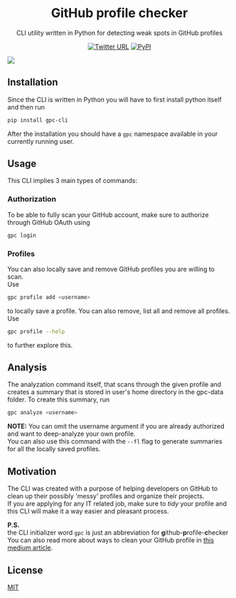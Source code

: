 <h1 align="center">GitHub profile checker</h1>
<p align="center">CLI utility written in Python for detecting weak spots in GitHub profiles</p>

<div align="center">
    
  <a href="">![Twitter URL](https://img.shields.io/twitter/url?url=https%3A%2F%2Fgithub.com%2Frolandsfr%2Fgithub-profile-checker)</a>
  <a href="">![PyPI](https://img.shields.io/pypi/v/gpc-cli)</a>
    
 </div>
 
 ![](https://i.imgur.com/JhZPHV8.jpg)

## Installation
Since the CLI is written in Python you will have to first install python itself
and then run
```bash
pip install gpc-cli
```
After the installation you should have a ``gpc`` namespace available in your currently running user.

## Usage
This CLI implies 3 main types of commands:

### Authorization
To be able to fully scan your GitHub account, make sure to authorize through GitHub OAuth using
```bash
gpc login
```

### Profiles
You can also locally save and remove GitHub profiles you are willing to scan.  
Use
```bash
gpc profile add <username>
```
to locally save a profile.
You can also remove, list all and remove all profiles.
Use
```bash
gpc profile --help
```
to further explore this.

## Analysis
The analyzation command itself, that scans through the given profile and creates a summary that is stored in user's home directory in the gpc-data folder.
To create this summary, run
```bash
gpc analyze <username>
```
<b>NOTE:</b> You can omit the username argument if you are already authorized and want to deep-analyze your own profile.
<br/>You can also use this command with the ``--fl`` flag to generate summaries for all the locally saved profiles.

## Motivation
The CLI was created with a purpose of helping developers on GitHub to clean up their possibly 'messy' profiles and organize
their projects.  
If you are applying for any IT related job, make sure to <i>tidy</i> your profile and this CLI will make it a way easier and 
pleasant process.

<b>P.S.</b></br>
the CLI initializer word ``gpc`` is just an abbreviation for
<b>g</b>ithub-<b>p</b>rofile-<b>c</b>hecker  
You can also read more about ways to clean your GitHub profile in [this medium article](https://medium.com/@rolyuhh/making-your-github-profile-shine-again-b410e373731b).

## License
[MIT](https://opensource.org/licenses/MIT)
